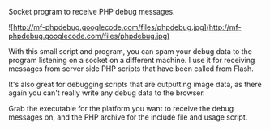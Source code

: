 Socket program to receive PHP debug messages.

![http://mf-phpdebug.googlecode.com/files/phpdebug.jpg](http://mf-phpdebug.googlecode.com/files/phpdebug.jpg)

With this small script and program, you can spam your debug data to the program listening on a socket on a different machine.  I use it for receiving messages from server side PHP scripts that have been called from Flash.

It's also great for debugging scripts that are outputting image data, as there again you can't really write any debug data to the browser.

Grab the executable for the platform you want to receive the debug messages on, and the PHP archive for the include file and usage script.
